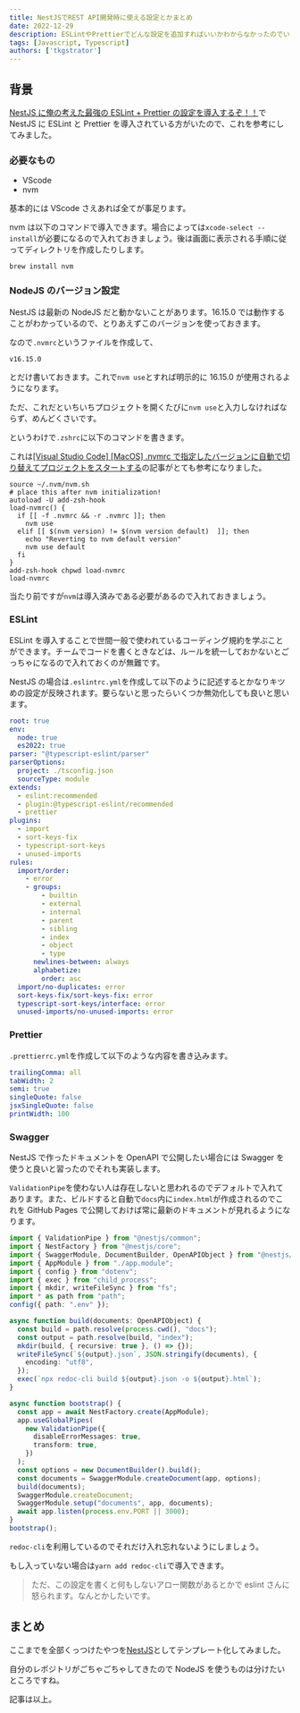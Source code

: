 ```yaml
---
title: NestJSでREST API開発時に使える設定とかまとめ
date: 2022-12-29
description: ESLintやPrettierでどんな設定を追加すればいいかわからなかったのでいろいろ参考にしてみました
tags: [Javascript, Typescript]
authors: ['tkgstrator']
---
```


## 背景

[NestJS に俺の考えた最強の ESLint + Prettier の設定を導入するぞ！！](https://qiita.com/ganja_tuber/items/895e382cd4d3cfae23a7)で NestJS に ESLint と Prettier を導入されている方がいたので、これを参考にしてみました。

### 必要なもの

- VScode
- nvm

基本的には VScode さえあれば全てが事足ります。

nvm は以下のコマンドで導入できます。場合によっては`xcode-select --install`が必要になるので入れておきましょう。後は画面に表示される手順に従ってディレクトリを作成したりします。

```
brew install nvm
```

### NodeJS のバージョン設定

NestJS は最新の NodeJS だと動かないことがあります。16.15.0 では動作することがわかっているので、とりあえずこのバージョンを使っておきます。

なので`.nvmrc`というファイルを作成して、

```
v16.15.0
```

とだけ書いておきます。これで`nvm use`とすれば明示的に 16.15.0 が使用されるようになります。

ただ、これだといちいちプロジェクトを開くたびに`nvm use`と入力しなければならず、めんどくさいです。

というわけで`.zshrc`に以下のコマンドを書きます。

これは[[Visual Studio Code] [MacOS] .nvmrc で指定したバージョンに自動で切り替えてプロジェクトをスタートする](https://qiita.com/cleverdog/items/f50dcff0bc2905816b8e)の記事がとても参考になりました。

```
source ~/.nvm/nvm.sh
# place this after nvm initialization!
autoload -U add-zsh-hook
load-nvmrc() {
  if [[ -f .nvmrc && -r .nvmrc ]]; then
    nvm use
  elif [[ $(nvm version) != $(nvm version default)  ]]; then
    echo "Reverting to nvm default version"
    nvm use default
  fi
}
add-zsh-hook chpwd load-nvmrc
load-nvmrc
```

当たり前ですが`nvm`は導入済みである必要があるので入れておきましょう。

### ESLint

ESLint を導入することで世間一般で使われているコーディング規約を学ぶことができます。チームでコードを書くときなどは、ルールを統一しておかないとごっちゃになるので入れておくのが無難です。

NestJS の場合は`.eslintrc.yml`を作成して以下のように記述するとかなりキツめの設定が反映されます。要らないと思ったらいくつか無効化しても良いと思います。

```yml
root: true
env:
  node: true
  es2022: true
parser: "@typescript-eslint/parser"
parserOptions:
  project: ./tsconfig.json
  sourceType: module
extends:
  - eslint:recommended
  - plugin:@typescript-eslint/recommended
  - prettier
plugins:
  - import
  - sort-keys-fix
  - typescript-sort-keys
  - unused-imports
rules:
  import/order:
    - error
    - groups:
        - builtin
        - external
        - internal
        - parent
        - sibling
        - index
        - object
        - type
      newlines-between: always
      alphabetize:
        order: asc
  import/no-duplicates: error
  sort-keys-fix/sort-keys-fix: error
  typescript-sort-keys/interface: error
  unused-imports/no-unused-imports: error
```

### Prettier

`.prettierrc.yml`を作成して以下のような内容を書き込みます。

```yml
trailingComma: all
tabWidth: 2
semi: true
singleQuote: false
jsxSingleQuote: false
printWidth: 100
```

### Swagger

NestJS で作ったドキュメントを OpenAPI で公開したい場合には Swagger を使うと良いと習ったのでそれも実装します。

`ValidationPipe`を使わない人は存在しないと思われるのでデフォルトで入れてあります。また、ビルドすると自動で`docs`内に`index.html`が作成されるのでこれを GitHub Pages で公開しておけば常に最新のドキュメントが見れるようになります。

```ts
import { ValidationPipe } from "@nestjs/common";
import { NestFactory } from "@nestjs/core";
import { SwaggerModule, DocumentBuilder, OpenAPIObject } from "@nestjs/swagger";
import { AppModule } from "./app.module";
import { config } from "dotenv";
import { exec } from "child_process";
import { mkdir, writeFileSync } from "fs";
import * as path from "path";
config({ path: ".env" });

async function build(documents: OpenAPIObject) {
  const build = path.resolve(process.cwd(), "docs");
  const output = path.resolve(build, "index");
  mkdir(build, { recursive: true }, () => {});
  writeFileSync(`${output}.json`, JSON.stringify(documents), {
    encoding: "utf8",
  });
  exec(`npx redoc-cli build ${output}.json -o ${output}.html`);
}

async function bootstrap() {
  const app = await NestFactory.create(AppModule);
  app.useGlobalPipes(
    new ValidationPipe({
      disableErrorMessages: true,
      transform: true,
    })
  );
  const options = new DocumentBuilder().build();
  const documents = SwaggerModule.createDocument(app, options);
  build(documents);
  SwaggerModule.createDocument;
  SwaggerModule.setup("documents", app, documents);
  await app.listen(process.env.PORT || 3000);
}
bootstrap();
```

`redoc-cli`を利用しているのでそれだけ入れ忘れないようにしましょう。

もし入っていない場合は`yarn add redoc-cli`で導入できます。

> ただ、この設定を書くと何もしないアロー関数があるとかで eslint さんに怒られます。なんとかしたいです。

## まとめ

ここまでを全部くっつけたやつを[NestJS](https://github.com/MagiJS/NestJS)としてテンプレート化してみました。

自分のレポジトリがごちゃごちゃしてきたので NodeJS を使うものは分けたいところですね。

記事は以上。
